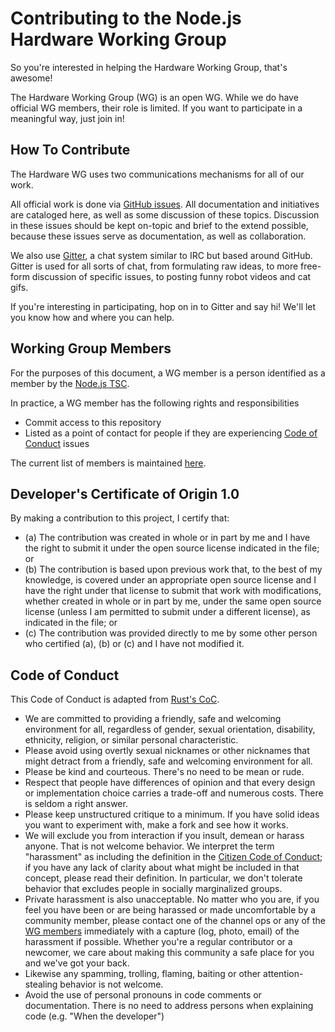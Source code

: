 Contributing to the Node.js Hardware Working Group
==================================================

So you're interested in helping the Hardware Working Group, that's awesome!

The Hardware Working Group (WG) is an open WG. While we do have official WG members, their role is limited. If you want to participate in a meaningful way, just join in!

## How To Contribute

The Hardware WG uses two communications mechanisms for all of our work.

All official work is done via [GitHub issues](https://github.com/nodejs/hardware/issues). All documentation and initiatives are cataloged here, as well as some discussion of these topics. Discussion in these issues should be kept on-topic and brief to the extend possible, because these issues serve as documentation, as well as collaboration.

We also use [Gitter](https://gitter.im/nodejs/hardware), a chat system similar to IRC but based around GitHub. Gitter is used for all sorts of chat, from formulating raw ideas, to more free-form discussion of specific issues, to posting funny robot videos and cat gifs.

If you're interesting in participating, hop on in to Gitter and say hi! We'll let you know how and where you can help.

## Working Group Members

For the purposes of this document, a WG member is a person identified as a member by the [Node.js TSC](https://github.com/nodejs/TSC/).

In practice, a WG member has the following rights and responsibilities

* Commit access to this repository
* Listed as a point of contact for people if they are experiencing [Code of Conduct](#code-of-conduct) issues

The current list of members is maintained [here](./MEMBERS.md).

## Developer's Certificate of Origin 1.0

By making a contribution to this project, I certify that:

* (a) The contribution was created in whole or in part by me and I
  have the right to submit it under the open source license indicated
  in the file; or
* (b) The contribution is based upon previous work that, to the best
  of my knowledge, is covered under an appropriate open source license
  and I have the right under that license to submit that work with
  modifications, whether created in whole or in part by me, under the
  same open source license (unless I am permitted to submit under a
  different license), as indicated in the file; or
* (c) The contribution was provided directly to me by some other
  person who certified (a), (b) or (c) and I have not modified it.

## Code of Conduct

This Code of Conduct is adapted from [Rust's
CoC](http://www.rust-lang.org/conduct.html).

* We are committed to providing a friendly, safe and welcoming
  environment for all, regardless of gender, sexual orientation,
  disability, ethnicity, religion, or similar personal characteristic.
* Please avoid using overtly sexual nicknames or other nicknames that
  might detract from a friendly, safe and welcoming environment for
  all.
* Please be kind and courteous. There's no need to be mean or rude.
* Respect that people have differences of opinion and that every
  design or implementation choice carries a trade-off and numerous
  costs. There is seldom a right answer.
* Please keep unstructured critique to a minimum. If you have solid
  ideas you want to experiment with, make a fork and see how it works.
* We will exclude you from interaction if you insult, demean or harass
  anyone.  That is not welcome behavior. We interpret the term
  "harassment" as including the definition in the [Citizen Code of
  Conduct](http://citizencodeofconduct.org/); if you have any lack of
  clarity about what might be included in that concept, please read
  their definition. In particular, we don't tolerate behavior that
  excludes people in socially marginalized groups.
* Private harassment is also unacceptable. No matter who you are, if
  you feel you have been or are being harassed or made uncomfortable
  by a community member, please contact one of the channel ops or any
  of the [WG members](./MEMBERS.md) immediately with a capture (log, photo, email) of
  the harassment if possible.  Whether you're a regular contributor or
  a newcomer, we care about making this community a safe place for you
  and we've got your back.
* Likewise any spamming, trolling, flaming, baiting or other
  attention-stealing behavior is not welcome.
* Avoid the use of personal pronouns in code comments or
  documentation. There is no need to address persons when explaining
  code (e.g. "When the developer")

